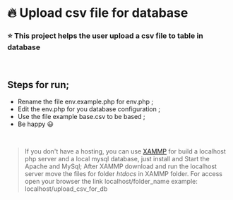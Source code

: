 # :fire: Upload csv file for database
### :star: This project helps the user upload a csv file to table in database
<br>

## Steps for run;
- Rename the file env.example.php for env.php ;
- Edit the env.php for you database configuration ; 
- Use the file example base.csv to be based ;
- Be happy :smiley:

<br>

> If you don't have a hosting, you can use [XAMMP](https://www.apachefriends.org/pt_br/index.html) for build a localhost php server and a local mysql database, just install and Start the Apache and MySql;
>After XAMMP download and run the localhost server move the files for folder *htdocs* in XAMMP folder.
>For access open your browser the link localhost/folder_name example: localhost/upload_csv_for_db


